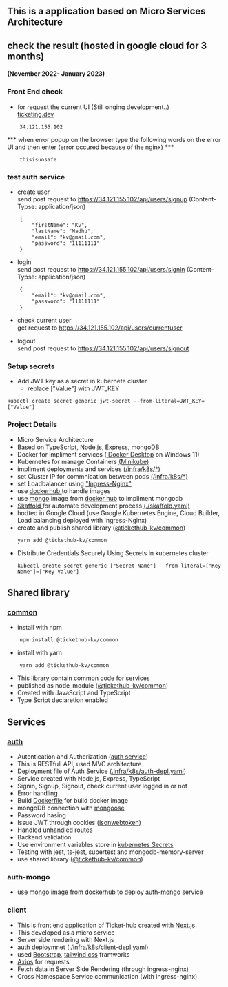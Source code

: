 ## This is a application based on Micro Services Architecture

## check the result (hosted in google cloud for 3 months)
#### (November 2022- January 2023)

### Front End check

- for request the current UI (Still onging development..) \
    [ticketing.dev](https://34.121.155.102)
```
    34.121.155.102
```
\*\*\* when error popup on the browser type the following words on the error UI and then enter (error occured because of the nginx) \*\*\*
```
    thisisunsafe
```

### test auth service
- create user \
send post request to https://34.121.155.102/api/users/signup (Content-Typse: application/json)
```
    {
        "firstName": "Kv",
        "lastName": "Madhu",
        "email": "kv@gmail.com",
        "password": "11111111"
    }
```

- login \
send post request to https://34.121.155.102/api/users/signin (Content-Typse: application/json)
```
    {
        "email": "kv@gmail.com",
        "password": "11111111"
    }
```

- check current user \
get request to https://34.121.155.102/api/users/currentuser

- logout \
send post request to https://34.121.155.102/api/users/signout
### Setup secrets

- Add JWT key as a secret in kubernete cluster
     - replace ["Value"] with JWT_KEY
```
kubectl create secret generic jwt-secret --from-literal=JWT_KEY=["Value"]
```


### Project Details

- Micro Service Architecture
- Based on TypeScript, Node.js, Express, mongoDB
- Docker for impliment services ([ Docker Desktop](https://www.docker.com/products/docker-desktop/) on Windows 11)
- Kubernetes for manage Containers [ (Minikube) ](https://minikube.sigs.k8s.io/docs/)
- impliment deployments and services [ (/infra/k8s/*) ](https://github.com/kavishkamk/ticket-hub/tree/main/infra/k8s)
- set Cluster IP for commnication between pods [ (/infra/k8s/*) ](https://github.com/kavishkamk/ticket-hub/tree/main/infra/k8s)
- set Loadbalancer using [ "Ingress-Nginx" ](https://github.com/kubernetes/ingress-nginx)
- use [ dockerhub ](https://hub.docker.com/) to handle images
- use [mongo](https://hub.docker.com/_/mongo) image from [docker hub]((https://hub.docker.com/search?q=)) to impliment mongodb
- [ Skaffold ](https://skaffold.dev/) for automate development process [ (./skaffold.yaml) ](https://github.com/kavishkamk/ticket-hub/blob/main/skaffold.yaml)
- hodted in Google Cloud (use Google Kubernetes Engine, Cloud Builder, Load balancing deployed with Ingress-Nginx)
- create and publish shared library ([@tickethub-kv/common](https://www.npmjs.com/package/@tickethub-kv/common))
    ```
    yarn add @tickethub-kv/common
    ```
- Distribute Credentials Securely Using Secrets in kubernetes cluster 
    ```
    kubectl create secret generic ["Secret Name"] --from-literal=["Key Name"]=["Key Value"]
    ```

##  Shared library

### [common](https://github.com/kavishkamk/ticket-hub/tree/main/common)

- install with npm
```
    npm install @tickethub-kv/common
```

- install with yarn
```
    yarn add @tickethub-kv/common
```

- This library contain common code for services
- published as node_module ([@tickethub-kv/common](https://www.npmjs.com/package/@tickethub-kv/common))
- Created with JavaScript and TypeScript
- Type Script declaretion enabled

## Services

### [auth](https://github.com/kavishkamk/ticket-hub/blob/main/auth/README.md)

- Autentication and Autherization ([auth service](https://github.com/kavishkamk/ticket-hub/tree/main/auth))
- This is RESTfull API, used MVC architecture
- Deployment file of Auth Service ([.infra/k8s/auth-depl.yaml](https://github.com/kavishkamk/ticket-hub/blob/main/infra/k8s/auth-depl.yaml))
- Service created with Node.js, Express, TypeScript
- Signin, Signup, Signout, check current user logged in or not
- Error handling
- Build [ Dockerfile](https://github.com/kavishkamk/ticket-hub/blob/main/auth/Dockerfile) for build docker image
- mongoDB connection with [mongoose](https://mongoosejs.com/)
- Password hasing
- Issue JWT through cookies ([jsonwebtoken](https://www.npmjs.com/package/jsonwebtoken))
- Handled unhandled routes
- Backend validation
- Use environment variables store in [kubernetes Secrets](https://kubernetes.io/docs/tasks/inject-data-application/distribute-credentials-secure/)
- Testing with jest, ts-jest, supertest and mongodb-memory-server
- use shared library ([@tickethub-kv/common](https://www.npmjs.com/package/@tickethub-kv/common))

### auth-mongo

- use [mongo](https://hub.docker.com/_/mongo) image from [dockerhub](https://hub.docker.com/search?q=) to deploy [auth-mongo](https://github.com/kavishkamk/ticket-hub/blob/main/infra/k8s/auth-mongo-depl.yaml) service

### client

- This is front end application of Ticket-hub created with [Next.js](https://nextjs.org/)
- This developed as a micro service
- Server side rendering with Next.js
- auth deploymnet ([./infra/k8s/client-depl.yaml](https://github.com/kavishkamk/ticket-hub/blob/main/infra/k8s/client-depl.yaml))
- used [Bootstrap](https://getbootstrap.com/), [tailwind.css](https://tailwindcss.com/) framworks
- [Axios](https://www.npmjs.com/package/axios) for requests
- Fetch data in Server Side Rendering (through ingress-nginx)
- Cross Namespace Service communication (with ingress-nginx)
